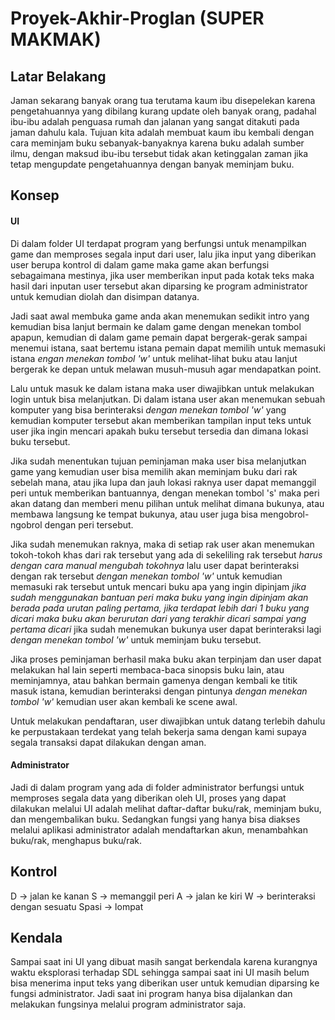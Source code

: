 # Proyek-Akhir-Proglan (SUPER MAKMAK)

## Latar Belakang

Jaman sekarang banyak orang tua terutama kaum ibu disepelekan karena pengetahuannya yang dibilang kurang update oleh banyak orang, padahal ibu-ibu adalah penguasa rumah dan jalanan yang sangat ditakuti pada jaman dahulu kala. Tujuan kita adalah membuat kaum ibu kembali dengan cara meminjam buku sebanyak-banyaknya karena buku adalah sumber ilmu, dengan maksud ibu-ibu tersebut tidak akan ketinggalan zaman jika tetap mengupdate pengetahuannya dengan banyak meminjam buku.


## Konsep

#### UI
Di dalam folder UI terdapat program yang berfungsi untuk menampilkan game dan memproses segala input dari user, lalu jika input yang diberikan user berupa kontrol di dalam game maka game akan berfungsi sebagaimana mestinya, jika user memberikan input pada kotak teks maka hasil dari inputan user tersebut akan diparsing ke program administrator untuk kemudian diolah dan disimpan datanya.

Jadi saat awal membuka game anda akan menemukan sedikit intro yang kemudian bisa lanjut bermain ke dalam game dengan menekan tombol apapun, kemudian di dalam game pemain dapat bergerak-gerak sampai menemui istana, saat bertemu istana pemain dapat memilih untuk memasuki istana *engan menekan tombol 'w'* untuk melihat-lihat buku atau lanjut bergerak ke depan untuk melawan musuh-musuh agar mendapatkan point.

Lalu untuk masuk ke dalam istana maka user diwajibkan untuk melakukan login untuk bisa melanjutkan. Di dalam istana user akan menemukan sebuah komputer yang bisa berinteraksi *dengan menekan tombol 'w'* yang kemudian komputer tersebut akan memberikan tampilan input teks untuk user jika ingin mencari apakah buku tersebut tersedia dan dimana lokasi buku tersebut.

Jika sudah menentukan tujuan peminjaman maka user bisa melanjutkan game yang kemudian user bisa memilih akan meminjam buku dari rak sebelah mana, atau jika lupa dan jauh lokasi raknya user dapat memanggil peri untuk memberikan bantuannya, dengan menekan tombol 's' maka peri akan datang dan memberi menu pilihan untuk melihat dimana bukunya, atau membawa langsung ke tempat bukunya, atau user juga bisa mengobrol-ngobrol dengan peri tersebut.

Jika sudah menemukan raknya, maka di setiap rak user akan menemukan tokoh-tokoh khas dari rak tersebut yang ada di sekeliling rak tersebut *harus dengan cara manual mengubah tokohnya* lalu user dapat berinteraksi dengan rak tersebut *dengan menekan tombol 'w'* untuk kemudian memasuki rak tersebut untuk mencari buku apa yang ingin dipinjam *jika sudah menggunakan bantuan peri maka buku yang ingin dipinjam akan berada pada urutan paling pertama, jika terdapat lebih dari 1 buku yang dicari maka buku akan berurutan dari yang terakhir dicari sampai yang pertama dicari* jika sudah menemukan bukunya user dapat berinteraksi lagi *dengan menekan tombol 'w'* untuk meminjam buku tersebut.

Jika proses peminjaman berhasil maka buku akan terpinjam dan user dapat melakukan hal lain seperti membaca-baca sinopsis buku lain, atau meminjamnya, atau bahkan bermain gamenya dengan kembali ke titik masuk istana, kemudian berinteraksi dengan pintunya *dengan menekan tombol 'w'* kemudian user akan kembali ke scene awal.

Untuk melakukan pendaftaran, user diwajibkan untuk datang terlebih dahulu ke perpustakaan terdekat yang telah bekerja sama dengan kami supaya segala transaksi dapat dilakukan dengan aman.

#### Administrator
Jadi di dalam program yang ada di folder administrator berfungsi untuk memproses segala data yang diberikan oleh UI, proses yang dapat dilakukan melalui UI adalah melihat daftar-daftar buku/rak, meminjam buku, dan mengembalikan buku. Sedangkan fungsi yang hanya bisa diakses melalui aplikasi administrator adalah mendaftarkan akun, menambahkan buku/rak, menghapus buku/rak.


## Kontrol

D -> jalan ke kanan
S -> memanggil peri
A -> jalan ke kiri
W -> berinteraksi dengan sesuatu
Spasi -> lompat


## Kendala

Sampai saat ini UI yang dibuat masih sangat berkendala karena kurangnya waktu eksplorasi terhadap SDL sehingga sampai saat ini UI masih belum bisa menerima input teks yang diberikan user untuk kemudian diparsing ke fungsi administrator. Jadi saat ini program hanya bisa dijalankan dan melakukan fungsinya melalui program administrator saja.
